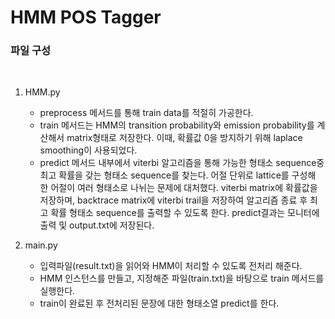 # HMM POS Tagger

### 파일 구성

​	

1. HMM.py

   - preprocess 메서드를 통해 train data를 적절히 가공한다.
   - train 메서드는 HMM의 transition probability와 emission probability를 계산해서 matrix형태로 저장한다. 이때, 확률값 0을 방지하기 위해 laplace smoothing이 사용되었다.
   - predict 메서드 내부에서 viterbi 알고리즘을 통해 가능한 형태소 sequence중 최고 확률을 갖는 형태소 sequence를 찾는다. 어절 단위로 lattice를 구성해 한 어절이 여러 형태소로 나뉘는 문제에 대처했다. viterbi matrix에 확률값을 저장하며, backtrace matrix에 viterbi trail을 저장하여 알고리즘 종료 후 최고 확률 형태소 sequence를  출력할 수 있도록 한다. predict결과는 모니터에 출력 및 output.txt에 저장된다. 

   

2. main.py

   - 입력파일(result.txt)을 읽어와 HMM이 처리할 수 있도록 전처리 해준다.
   - HMM 인스턴스를 만들고, 지정해준 파일(train.txt)을 바탕으로 train 메서드를 실행한다.
   - train이 완료된 후 전처리된 문장에 대한 형태소열 predict를 한다.

   

